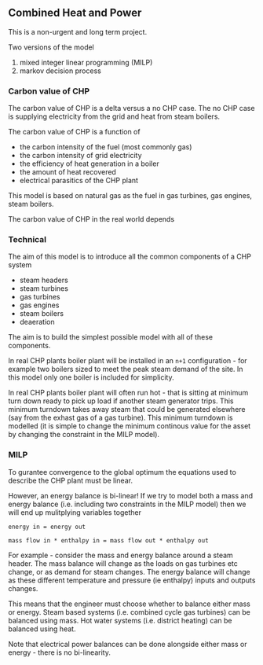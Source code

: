 ## Combined Heat and Power 

This is a non-urgent and long term project.  

Two versions of the model

1. mixed integer linear programming (MILP)
2. markov decision process

### Carbon value of CHP

The carbon value of CHP is a delta versus a no CHP case.  The no CHP case is supplying electricity from the grid and heat from steam boilers.

The carbon value of CHP is a function of

- the carbon intensity of the fuel (most commonly gas)
- the carbon intensity of grid electricity
- the efficiency of heat generation in a boiler
- the amount of heat recovered
- electrical parasitics of the CHP plant

This model is based on natural gas as the fuel in gas turbines, gas engines, steam boilers.

The carbon value of CHP in the real world depends 

### Technical

The aim of this model is to introduce all the common components of a CHP system 

- steam headers
- steam turbines
- gas turbines
- gas engines
- steam boilers
- deaeration

The aim is to build the simplest possible model with all of these components.  

In real CHP plants boiler plant will be installed in an `n+1` configuration - for example two boilers sized to meet the peak steam demand of the site.  In this model only one boiler is included for simplicity.  

In real CHP plants boiler plant will often run hot - that is sitting at minimum turn down ready to pick up load if another steam generator trips.  This minimum turndown takes away steam that could be generated elsewhere (say from the exhast gas of a gas turbine).  This minimum turndown is modelled (it is simple to change the minimum continous value for the asset by changing the constraint in the MILP model).  

### MILP

To gurantee convergence to the global optimum the equations used to describe the CHP plant must be linear.  

However, an energy balance is bi-linear!  If we try to model both a mass and energy balance (i.e. including two constraints in the MILP model) then we will end up mulitplying variables together

```
energy in = energy out

mass flow in * enthalpy in = mass flow out * enthalpy out
```

For example - consider the mass and energy balance around a steam header.  The mass balance will change as the loads on gas turbines etc change, or as demand for steam changes.  The energy balance will change as these different temperature and pressure (ie enthalpy) inputs and outputs changes. 

This means that the engineer must choose whether to balance either mass or energy.  Steam based systems (i.e. combined cycle gas turbines) can be balanced using mass.  Hot water systems (i.e. district heating) can be balanced using heat.  

Note that electrical power balances can be done alongside either mass or energy - there is no bi-linearity.

